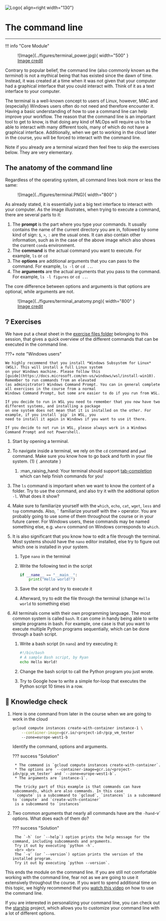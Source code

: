 ![Logo](../figures/icons/terminal.png){ align=right width="130"}

# The command line

---

!!! info "Core Module"

<figure markdown>
![Image](../figures/terminal_power.jpg){ width="500" }
<figcaption> <a href="https://twitter.com/rorypreddy/status/1257336536477171712"> Image credit </a> </figcaption>
</figure>

Contrary to popular belief, the command line (also commonly known as the *terminal*) is not a mythical being that has
existed since the dawn of time. Instead, it was created at a time when it was not given that your computer had a
graphical interface that you could interact with. Think of it as a text interface to your computer.

The terminal is a well-known concept to users of Linux, however, MAC and (especially) Windows users often do not need
and therefore encounter it. Having a basic
understanding of how to use a command line can help improve your workflow. The reason that the command line is an
important tool to get to know, is that doing any kind of MLOps will require us to be able to interact with many
different tools, many of which do not have a graphical interface. Additionally, when we get to working in the cloud
later in the course, you will be forced to interact with the command line.

Note if you already are a terminal wizard then feel free to skip the exercises below. They are very elementary.

## The anatomy of the command line

Regardless of the operating system, all command lines look more or less the same:

<figure markdown>
![Image](../figures/terminal.PNG){ width="800" }
</figure>

As already stated, it is essentially just a big text interface to interact with your computer. As the image illustrates,
when trying to execute a command, there are several parts to it:

1. The **prompt** is the part where you type your commands. It usually contains the name of the current directory you
    are in, followed by some kind of sign: `$`, `>`, `:` are the usual ones. It can also contain other information,
    such as in the case of the above image which also shows the current `conda` environment.
2. The **command** is the actual command you want to execute. For example, `ls` or `cd`
3. The **options** are additional arguments that you can pass to the command. For example, `ls -l` or `cd ..`.
4. The **arguments** are the actual arguments that you pass to the command. For example, `ls -l figures` or `cd ..`.

The core difference between options and arguments is that options are optional, while arguments are not.

<figure markdown>
![Image](../figures/terminal_anatomy.png){ width="800" }
<figcaption> <a href="https://www.learnenough.com/command-line-tutorial/basics"> Image credit </a> </figcaption>
</figure>

## ❔ Exercises

We have put a cheat sheet in the
[exercise files folder](https://github.com/SkafteNicki/dtu_mlops/blob/main/s1_development_environment/exercise_files/command_line_cheatsheet.pdf)
belonging to this session, that gives a quick overview of the different commands that can be executed in the
command line.

???+ note "Windows users"

    We highly recommend that you install *Windows Subsystem for Linux* (WSL). This will install a full Linux system
    on your Windows machine. Please follow this
    [guide](https://docs.microsoft.com/en-us/windows/wsl/install-win10). Remember to run commands from an elevated
    (as administrator) Windows Command Prompt. You can in general complete all exercises in the course from a normal
    Windows Command Prompt, but some are easier to do if you run from WSL.

    If you decide to run in WSL you need to remember that you now have two different systems, and installing a package
    on one system does not mean that it is installed on the other. For example, if you install `pip` in WSL, you
    need to install it again in Windows if you want to use it there.

    If you decide to not run in WSL, please always work in a Windows Command Prompt and not Powershell.

1. Start by opening a terminal.

2. To navigate inside a terminal, we rely on the `cd` command and `pwd` command. Make sure you know how to go back and
    forth in your file system. (1)
    { .annotate }

    1. :man_raising_hand: Your terminal should support
        [tab-completion](https://en.wikipedia.org/wiki/Command-line_completion) which can help finish commands for you!

3. The `ls` command is important when we want to know the content of a folder. Try to use the command, and also try
    it with the additional option `-l`. What does it show?

4. Make sure to familiarize yourself with the `which`, `echo`, `cat`, `wget`, `less` and `top` commands. Also, ¨
    familiarize yourself with the `>` operator. You are probably going to use some of them throughout the course or in
    your future career. For Windows users, these commands may be named something else, e.g. `where` command on Windows
    corresponds to `which`.

5. It is also significant that you know how to edit a file through the terminal. Most systems should have the
    `nano` editor installed, else try to figure out which one is installed in your system.

    1. Type `nano` in the terminal

    2. Write the following text in the script

        ```python
        if __name__ == "__main__":
            print("Hello world!")
        ```

    3. Save the script and try to execute it

    4. Afterward, try to edit the file through the terminal (change `Hello world` to something else)

6. All terminals come with their own programming language. The most common system is called `bash`. It can come in handy
    being able to write simple programs in bash. For example, one case is that you want to execute multiple Python
    programs sequentially, which can be done through a bash script.

    1. Write a bash script (in `nano`) and try executing it:

        ```bash
        #!/bin/bash
        # A sample Bash script, by Ryan
        echo Hello World!
        ```

    2. Change the bash script to call the Python program you just wrote.

    3. Try to Google how to write a simple for-loop that executes the Python script 10 times in a row.

## 🧠 Knowledge check

1. Here is one command from later in the course when we are going to work in the cloud

    ```bash
    gcloud compute instances create-with-container instance-1 \
        --container-image=gcr.io/<project-id>/gcp_vm_tester
        --zone=europe-west1-b
    ```

    Identify the command, options and arguments.

    ??? success "Solution"

        * The command is `gcloud compute instances create-with-container`.
        * The options are `--container-image=gcr.io/<project-id>/gcp_vm_tester` and `--zone=europe-west1-b`.
        * The arguments are `instance-1`.

        The tricky part of this example is that commands can have subcommands, which are also commands. In this case
        `compute` is a subcommand to `gcloud`, `instances` is a subcommand to `compute` and `create-with-container`
        is a subcommand to `instances`

2. Two common arguments that nearly all commands have are the `-`h` and `-v` options. What does each of them do?

    ??? success "Solution"

        The `-h` (or `--help`) option prints the help message for the command, including subcommands and arguments.
        Try it out by executing `python -h`.
        <br> <br>
        The `-v` (or `--version`) option prints the version of the installed program.
        Try it out by executing `python --version`.

This ends the module on the command line. If you are still not comfortable working with the command line, fear not as
we are going to use it extensively throughout the course. If you want to spend additional time on this topic, we highly
recommend that you [watch this video](https://www.youtube.com/watch?v=oxuRxtrO2Ag) on how to use the command line.

If you are interested in personalizing your command line, you can check out the [starship](https://starship.rs/)
project, which allows you to customize your command line with a lot of different options.
